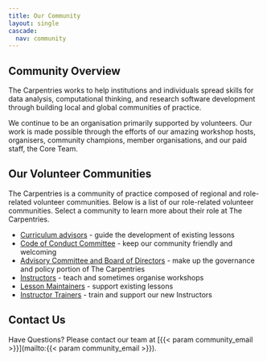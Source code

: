 ```yaml
---
title: Our Community
layout: single
cascade:
  nav: community
---
```


## Community Overview

The Carpentries works to help institutions and individuals spread skills for data analysis, computational thinking, and research software development through building local and global communities of practice.

We continue to be an organisation primarily supported by volunteers. Our work is made possible through the efforts of our amazing workshop hosts, organisers, community champions, member organisations, and our paid staff, the Core Team.

## Our Volunteer Communities

The Carpentries is a community of practice composed of regional and role-related volunteer communities. Below is a list of our role-related volunteer communities. Select a community to learn more about their role at The Carpentries.

- [Curriculum advisors](/community/curriculum_advisors/) - guide the development of existing lessons
- [Code of Conduct Committee](/community/coc_ctte) - keep our community friendly and welcoming
- [Advisory Committee and Board of Directors](/about-us/governance/) - make up the governance and policy portion of The Carpentries
- [Instructors](/community/instructors) - teach and sometimes organise workshops
- [Lesson Maintainers](/community/maintainers) - support existing lessons
- [Instructor Trainers](/community/instructor-trainers) - train and support our new Instructors


## Contact Us
Have Questions? Please contact our team at [{{< param community_email >}}](mailto:{{< param community_email >}}).

